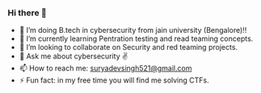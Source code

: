 ### Hi there 👋

<!--
**surya-dev-singh/surya-dev-singh** is a ✨ _special_ ✨ repository because its `README.md` (this file) appears on your GitHub profile.
-->

- 🏫 I’m doing B.tech in cybersecurity from jain university (Bengalore)!!
- 🌱 I’m currently learning Pentration testing and read teaming concepts.
- 👯 I’m looking to collaborate on Security and red teaming projects.
- 💬 Ask me about cybersecurity ✌️
- 📫 How to reach me: suryadevsingh521@gmail.com
- ⚡ Fun fact: in my free time you will find me solving CTFs.
